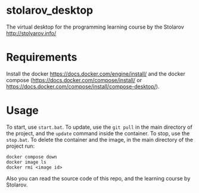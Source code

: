 # stolarov_desktop
The virtual desktop for the programming learning course by the Stolarov http://stolyarov.info/

# Requirements

Install the docker https://docs.docker.com/engine/install/ and the docker compose (https://docs.docker.com/compose/install/ or https://docs.docker.com/compose/install/compose-desktop/).

# Usage

To start, use `start.bat`. To update, use the `git pull` in the main directory of the project, and the `update` command inside the container. To stop, use the `stop.bat`. To delete the container and the image, in the main directory of the project run:
```
docker compose down
docker image ls
docker rmi <image id>
```
Also you can read the source code of this repo, and the learning course by Stolarov.
